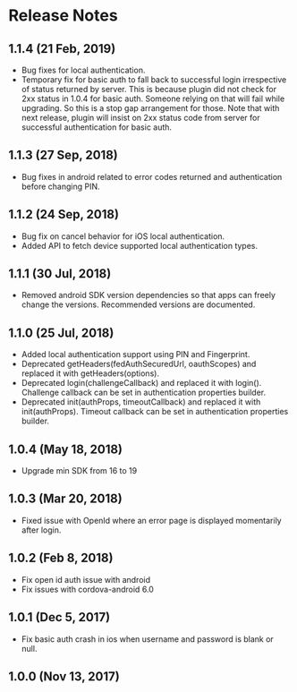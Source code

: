 # Release Notes

## 1.1.4 (21 Feb, 2019)
* Bug fixes for local authentication.
* Temporary fix for basic auth to fall back to successful login irrespective of status returned by server.
This is because plugin did not check for 2xx status in 1.0.4 for basic auth. Someone relying on that will fail while upgrading.
So this is a stop gap arrangement for those.
Note that with next release, plugin will insist on 2xx status code from server for successful authentication for basic auth.

## 1.1.3 (27 Sep, 2018)
* Bug fixes in android related to error codes returned and authentication before changing PIN.

## 1.1.2 (24 Sep, 2018)
* Bug fix on cancel behavior for iOS local authentication.
* Added API to fetch device supported local authentication types.

## 1.1.1 (30 Jul, 2018)
* Removed android SDK version dependencies so that apps can freely change the versions. Recommended versions are documented.


## 1.1.0 (25 Jul, 2018)
* Added local authentication support using PIN and Fingerprint.
* Deprecated getHeaders(fedAuthSecuredUrl, oauthScopes) and replaced it with getHeaders(options).
* Deprecated login(challengeCallback) and replaced it with login(). Challenge callback can be set in authentication properties builder.
* Deprecated init(authProps, timeoutCallback) and replaced it with init(authProps). Timeout callback can be set in authentication properties builder.

## 1.0.4 (May 18, 2018)
* Upgrade min SDK from 16 to 19

## 1.0.3 (Mar 20, 2018)
* Fixed issue with OpenId where an error page is displayed momentarily after login.

## 1.0.2 (Feb 8, 2018)
* Fix open id auth issue with android
* Fix issues with cordova-android 6.0

## 1.0.1 (Dec 5, 2017)
* Fix basic auth crash in ios when username and password is blank or null.

## 1.0.0 (Nov 13, 2017)
